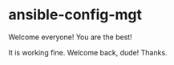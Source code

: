 # ansible-config-mgt

Welcome everyone!  You are the best!

It is working fine. Welcome back, dude! Thanks.

